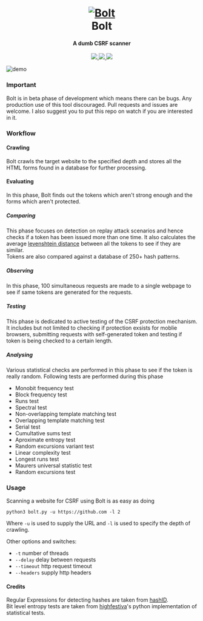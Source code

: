 <h1 align="center">
  <br>
  <a href="https://github.com/s0md3v/Bolt"><img src="https://i.ibb.co/2tnkLvt/bolt.png" alt="Bolt"></a>
  <br>
  Bolt
  <br>
</h1>

<h4 align="center">A dumb CSRF scanner</h4>

<p align="center">
  <a href="https://github.com/s0md3v/Bolt/releases">
    <img src="https://img.shields.io/github/release/s0md3v/Bolt.svg">
  </a>
  <a href="https://travis-ci.com/s0md3v/Bolt">
    <img src="https://img.shields.io/travis/com/s0md3v/Bolt.svg">
  </a>
  <a href="https://github.com/s0md3v/Bolt/issues?q=is%3Aissue+is%3Aclosed">
      <img src="https://img.shields.io/github/issues-closed-raw/s0md3v/Bolt.svg">
  </a>
</p>

![demo](https://i.ibb.co/mTtHTGP/Screenshot-2018-12-30-03-42-26.png)

### Important
Bolt is in beta phase of development which means there can be bugs. Any production use of this tool discouraged.
Pull requests and issues are welcome. I also suggest you to put this repo on watch if you are interested in it.

### Workflow

#### Crawling
Bolt crawls the target website to the specified depth and stores all the HTML forms found in a database for further processing.

#### Evaluating
In this phase, Bolt finds out the tokens which aren't strong enough and the forms which aren't protected.

##### Comparing
This phase focuses on detection on replay attack scenarios and hence checks if a token has been issued more than one time.
It also calculates the average [levenshtein distance](https://en.wikipedia.org/wiki/Levenshtein_distance) between all the tokens to see if they are similar.\
Tokens are also compared against a database of 250+ hash patterns.

##### Observing
In this phase, 100 simultaneous requests are made to a single webpage to see if same tokens are generated for the requests.

##### Testing
This phase is dedicated to active testing of the CSRF protection mechanism. It includes but not limited to checking if protection exsists for moblie browsers, submitting requests with self-generated token and testing if token is being checked to a certain length.

##### Analysing
Various statistical checks are performed in this phase to see if the token is really random.
Following tests are performed during this phase
- Monobit frequency test
- Block frequency test
- Runs test
- Spectral test
- Non-overlapping template matching test
- Overlapping template matching test
- Serial test
- Cumultative sums test
- Aproximate entropy test
- Random excursions variant test
- Linear complexity test
- Longest runs test
- Maurers universal statistic test
- Random excursions test

### Usage

Scanning a website for CSRF using Bolt is as easy as doing
```
python3 bolt.py -u https://github.com -l 2
```
Where `-u` is used to supply the URL and `-l` is used to specify the depth of crawling.

Other options and switches:

- `-t` number of threads
- `--delay` delay between requests
- `--timeout` http request timeout
- `--headers` supply http headers

#### Credits
Regular Expressions for detecting hashes are taken from [hashID](https://github.com/psypanda/hashID).\
Bit level entropy tests are taken from [highfestiva](https://github.com/highfestiva)'s python implementation of statistical tests.
